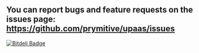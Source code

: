 You can report bugs and feature requests on the issues page: https://github.com/prymitive/upaas/issues
------------------------------------------------------------------------------------------------------


[![Bitdeli Badge](https://d2weczhvl823v0.cloudfront.net/prymitive/upaas-client/trend.png)](https://bitdeli.com/free "Bitdeli Badge")

